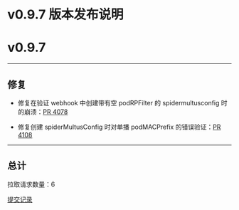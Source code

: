 # v0.9.7 版本发布说明


# v0.9.7

***

## 修复

* 修复在验证 webhook 中创建带有空 podRPFilter 的 spidermultusconfig 时的崩溃：[PR 4078](https://github.com/spidernet-io/spiderpool/pull/4078)

* 修复创建 spiderMultusConfig 时对单播 podMACPrefix 的错误验证：[PR 4108](https://github.com/spidernet-io/spiderpool/pull/4108)



***

## 总计

拉取请求数量：6

[提交记录](https://github.com/spidernet-io/spiderpool/compare/v0.9.6...v0.9.7)
